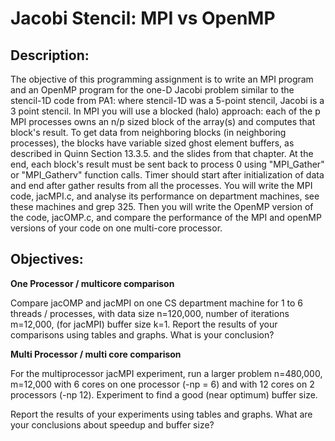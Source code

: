 # Jacobi Stencil: MPI vs OpenMP

## Description:

The objective of this programming assignment is to write an MPI program and an OpenMP program for 
the one-D Jacobi problem similar to the stencil-1D code from PA1: where stencil-1D was a 5-point 
stencil, Jacobi is a 3 point stencil. In MPI you will use a blocked (halo) approach: each of the p 
MPI processes owns an n/p sized block of the array(s) and computes that block's result. To get data 
from neighboring blocks (in neighboring processes), the blocks have variable sized ghost element 
buffers, as described in Quinn Section 13.3.5. and the slides from that chapter. At the end, each 
block's result must be sent back to process 0 using "MPI_Gather" or "MPI_Gatherv" function calls. 
Timer should start after initialization of data and end after gather results from all the processes. 
You will write the MPI code, jacMPI.c, and analyse its performance on department machines, see 
these machines and grep 325. Then you will write the OpenMP version of the code, jacOMP.c, and 
compare the performance of the MPI and openMP versions of your code on one multi-core processor. 

## Objectives:

**One Processor / multicore comparison**  
  
Compare jacOMP and jacMPI on one CS department machine for 1 to 6 threads / processes, with data 
size n=120,000, number of iterations m=12,000, (for jacMPI) buffer size k=1. Report the results of 
your comparisons using tables and graphs. What is your conclusion? 

**Multi Processor / multi core comparison**  
  
For the multiprocessor jacMPI experiment, run a larger problem n=480,000, m=12,000 with 6 cores on one 
processor (-np = 6) and with 12 cores on 2 processors (-np 12). Experiment to find a good (near 
optimum) buffer size.

Report the results of your experiments using tables and graphs. What are your conclusions about 
speedup and buffer size?